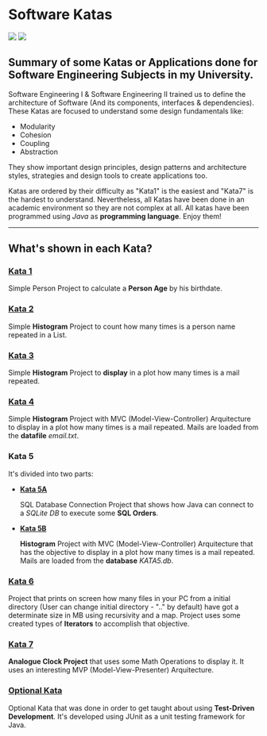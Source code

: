 # Software Katas

<img src="https://img.shields.io/badge/license-MIT-green.svg" />  <img src="https://img.shields.io/badge/version-1.0-red.svg" />

## Summary of some Katas or Applications done for Software Engineering Subjects in my University.

Software Engineering I & Software Engineering II trained us to define the architecture of Software (And its components, interfaces & dependencies). These Katas are focused to understand some design fundamentals like:

- Modularity
- Cohesion
- Coupling
- Abstraction

They show important design principles, design patterns and architecture styles, strategies and design tools to create applications too.

Katas are ordered by their difficulty as "Kata1" is the easiest and "Kata7" is the hardest to understand. Nevertheless, all Katas have been done in an academic environment so they are not complex at all. All katas have been programmed using *Java* as **programming language**. Enjoy them!

***

## What's shown in each Kata?

### [Kata 1](https://github.com/kevinrosalesdev/Software-Katas/tree/master/Kata1-Person)

Simple Person Project to calculate a **Person Age** by his birthdate.

### [Kata 2](https://github.com/kevinrosalesdev/Software-Katas/tree/master/Kata2-Histogram)

Simple **Histogram** Project to count how many times is a person name repeated in a List.

### [Kata 3](https://github.com/kevinrosalesdev/Software-Katas/tree/master/Kata3-HistogramGUI)

Simple **Histogram** Project to **display** in a plot how many times is a mail repeated.

### [Kata 4](https://github.com/kevinrosalesdev/Software-Katas/tree/master/Kata4-HistogramGUIDatafileMVC)

Simple **Histogram** Project with MVC (Model-View-Controller) Arquitecture to display in a plot how many times is a mail repeated. Mails are loaded from the **datafile** *email.txt*.

### Kata 5

It's divided into two parts:

- [**Kata 5A**](https://github.com/kevinrosalesdev/Software-Katas/tree/master/Kata5A-SQLDatabaseConnection)

  SQL Database Connection Project that shows how Java can connect to a *SQLite DB* to execute some **SQL Orders**.

- [**Kata 5B**](https://github.com/kevinrosalesdev/Software-Katas/tree/master/Kata5B-HistogramGUIDatabaseMVC)

  **Histogram** Project with MVC (Model-View-Controller) Arquitecture that has the objective to display in a plot how many times is a mail repeated. Mails are loaded from the **database** *KATA5.db*.

### [Kata 6](https://github.com/kevinrosalesdev/Software-Katas/tree/master/Kata6-Iterators)

Project that prints on screen how many files in your PC from a initial directory (User can change initial directory - ".." by default) have got a determinate size in MB using recursivity and a map. Project uses some created types of **Iterators** to accomplish that objective.

### [Kata 7](https://github.com/kevinrosalesdev/Software-Katas/tree/master/Kata7-AnalogueClockMVP)

**Analogue Clock Project** that uses some Math Operations to display it. It uses an interesting MVP (Model-View-Presenter) Arquitecture.

### [Optional Kata](https://github.com/kevinrosalesdev/Software-Katas/tree/master/OptionalKata-JUnitTests)

Optional Kata that was done in order to get taught about using **Test-Driven Development**. It's developed using JUnit as a unit testing framework for Java.
